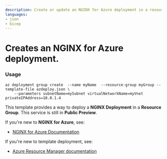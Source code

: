 ```yaml
---
description: Create or update an NGINX for Azure deployment in a resource group associated with a private IP address.
languages:
- json
- bicep
---
```


# Creates an NGINX for Azure deployment.

### Usage
```
az deployment group create  --name myName  --resource-group myGroup --template-file azdeploy.json \
    --parameters subnetName=mySubnet virtualNetworkName=myVnet privateIPAddress=10.0.1.4
```

This template provides a way to deploy a **NGINX Deployment** in a **Resource Group**. This service is still in **Public Preview**.

If you're new to **NGINX for Azure**, see:

- [NGINX for Azure Documentation](https://docs.nginx.com/nginx-for-azure/)

If you're new to template deployment, see:

- [Azure Resource Manager documentation](https://docs.microsoft.com/azure/azure-resource-manager/)
